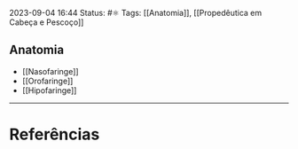 2023-09-04 16:44
Status: #⚛ 
Tags: [[Anatomia]], [[Propedêutica em Cabeça e Pescoço]]
<br/>
## Anatomia
- [[Nasofaringe]]
- [[Orofaringe]]
- [[Hipofaringe]]
____
# Referências

